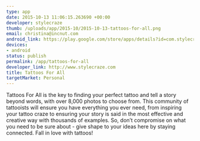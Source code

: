 ```yaml
--- 
type: app
date: 2015-10-13 11:06:15.263690 +00:00
developer: stylecraze
thumb: /uploads/app/2015-10/2015-10-13-tattoos-for-all.png
email: christina@incnut.com
android_link: https://play.google.com/store/apps/details?id=com.stylecraze.tattoo
devices: 
- android
status: publish
permalink: /app/tattoos-for-all
developer_link: http://www.stylecraze.com
title: Tattoos For All
targetMarket: Personal
---
```


Tattoos For All is the key to finding your perfect tattoo and tell a story beyond words, with over 8,000 photos to choose from. This community of tattooists will ensure you have everything you ever need, from inspiring your tattoo craze to ensuring your story is said in the most effective and creative way with thousands of examples. So, don’t compromise on what you need to be sure about - give shape to your ideas here by staying connected.
Fall in love with tattoos!
